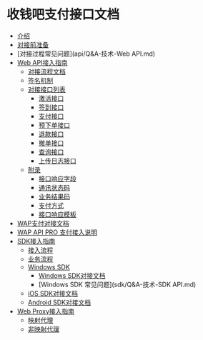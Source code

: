 # 收钱吧支付接口文档
* [介绍](README.md)
* [对接前准备](business.md)
* [对接过程常见问题](api/Q&A-技术-Web API.md)
* [Web API接入指南](api/README.md)
    * [对接流程文档](api/apiflow.md)
    * [签名机制](api/sign.md)
    * [对接接口列表]()
       * [激活接口](api/interface/activate.md)
       * [签到接口](api/interface/checkin.md)
       * [支付接口](api/interface/pay.md)
       * [预下单接口](api/interface/precreate.md)
       * [退款接口](api/interface/refund.md)
       * [撤单接口](api/interface/revoke&cancel.md)
       * [查询接口](api/interface/query.md)
       * [上传日志接口](api/interface/uploadLog.md)
    * [附录]()
       * [接口响应字段](api/annex/responseParams.md)
       * [通讯状态码](api/annex/responseCode.md)
       * [业务结果码](api/annex/resultCode.md)
       * [支付方式](api/annex/payway.md)
       * [接口响应模板](api/annex/responseExample.md)
* [WAP支付对接文档](api/wap.md)    
* [WAP API PRO 支付接入说明](api/wap2.md)
* [SDK接入指南](sdk/README.md)
    * [接入流程](sdk/flow.md)
    * [业务流程](sdk/business.md)
    * [Windows SDK]()
       * [Windows SDK对接文档](sdk/windows.md)
       * [Windows SDK 常见问题](sdk/Q&A-技术-SDK API.md)
    * [iOS SDK对接文档](sdk/ios.md)
    * [Android SDK对接文档](sdk/android.md)
* [Web Proxy接入指南](proxy/README.md)
    * [映射代理](proxy/webproxy-auto.md)
    * [非映射代理](proxy/webproxy.md)
    
    
   


